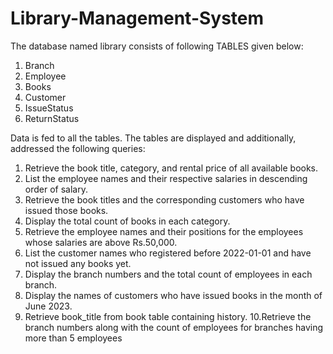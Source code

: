 # Library-Management-System
The database named library consists of following TABLES given below:
1. Branch
2. Employee
3. Books
4. Customer
5. IssueStatus
5. ReturnStatus

Data is fed to all the tables. The tables are displayed and additionally, addressed the following queries:
1. Retrieve the book title, category, and rental price of all available books.
2. List the employee names and their respective salaries in descending order of salary.
3. Retrieve the book titles and the corresponding customers who have issued those books.
4. Display the total count of books in each category.
5. Retrieve the employee names and their positions for the employees whose salaries are above Rs.50,000.
6. List the customer names who registered before 2022-01-01 and have not issued any books yet.
7. Display the branch numbers and the total count of employees in each branch.
8. Display the names of customers who have issued books in the month of June 2023.
9. Retrieve book_title from book table containing history.
10.Retrieve the branch numbers along with the count of employees for branches having more than 5 employees
